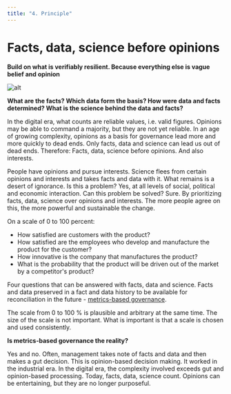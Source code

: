 ```yaml
---
title: "4. Principle"
---
```


# Facts, data, science before opinions

**Build on what is verifiably resilient. Because everything else is vague belief and opinion**

![alt](../images/principle-4-1800x1350-1-1024x768.webp)

**What are the facts? Which data form the basis? How were data and facts determined? What is the science behind the data and facts?**

In the digital era, what counts are reliable values, i.e. valid figures. Opinions may be able to command a majority, but they are not yet reliable. In an age of growing complexity, opinions as a basis for governance lead more and more quickly to dead ends. Only facts, data and science can lead us out of dead ends. Therefore: Facts, data, science before opinions. And also interests.

People have opinions and pursue interests. Science flees from certain opinions and interests and takes facts and data with it. What remains is a desert of ignorance. Is this a problem? Yes, at all levels of social, political and economic interaction. Can this problem be solved? Sure. By prioritizing facts, data, science over opinions and interests. The more people agree on this, the more powerful and sustainable the change.

On a scale of 0 to 100 percent:

- How satisfied are customers with the product?
- How satisfied are the employees who develop and manufacture the product for the customer?
- How innovative is the company that manufactures the product?
- What is the probability that the product will be driven out of the market by a competitor's product?

Four questions that can be answered with facts, data and science. Facts and data preserved in a fact and data history to be available for reconciliation in the future - [metrics-based governance](https://rosho.world/en/leadership/governance-with-tebiki/).

The scale from 0 to 100 % is plausible and arbitrary at the same time. The size of the scale is not important. What is important is that a scale is chosen and used consistently.

**Is metrics-based governance the reality?**

Yes and no. Often, management takes note of facts and data and then makes a gut decision. This is opinion-based decision making. It worked in the industrial era. In the digital era, the complexity involved exceeds gut and opinion-based processing. Today, facts, data, science count. Opinions can be entertaining, but they are no longer purposeful.
